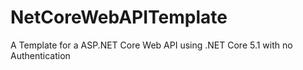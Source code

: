 # NetCoreWebAPITemplate

A Template for a ASP.NET Core Web API using .NET Core 5.1 with no Authentication